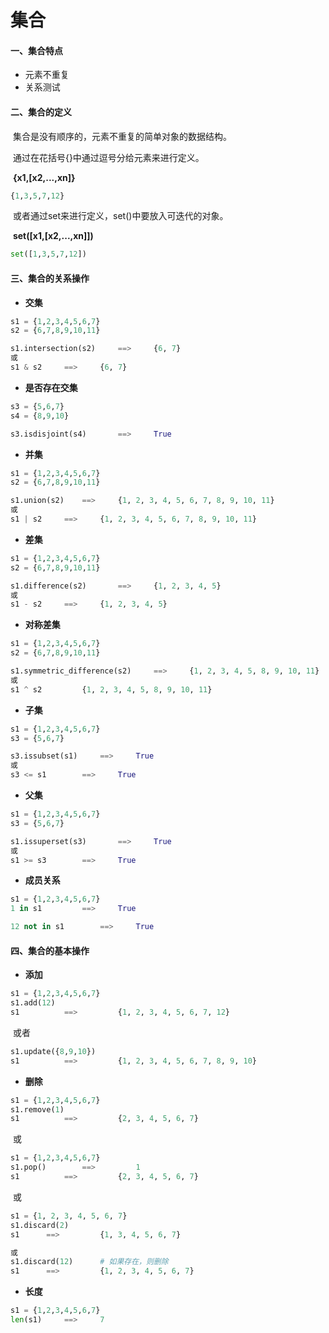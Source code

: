 # 集合

#### 一、集合特点

* 元素不重复
* 关系测试

#### 二、集合的定义

​	集合是没有顺序的，元素不重复的简单对象的数据结构。

​	通过在花括号{}中通过逗号分给元素来进行定义。

​	**{x1,[x2,...,xn]}**

```python
{1,3,5,7,12}
```

​	或者通过set来进行定义，set()中要放入可迭代的对象。

​	**set([x1,[x2,...,xn]])**

```python
set([1,3,5,7,12])
```

#### 三、集合的关系操作

* **交集**

```python
s1 = {1,2,3,4,5,6,7}
s2 = {6,7,8,9,10,11}

s1.intersection(s2)		==>		{6, 7}
或
s1 & s2		==>		{6, 7}
```

* **是否存在交集**

```python
s3 = {5,6,7}
s4 = {8,9,10}

s3.isdisjoint(s4)		==>		True
```



* **并集**

```python
s1 = {1,2,3,4,5,6,7}
s2 = {6,7,8,9,10,11}

s1.union(s2)	==>		{1, 2, 3, 4, 5, 6, 7, 8, 9, 10, 11}
或
s1 | s2		==>		{1, 2, 3, 4, 5, 6, 7, 8, 9, 10, 11}
```

* **差集**

```python
s1 = {1,2,3,4,5,6,7}
s2 = {6,7,8,9,10,11}

s1.difference(s2)		==>		{1, 2, 3, 4, 5}
或
s1 - s2 	==>		{1, 2, 3, 4, 5}
```

* **对称差集**

```python
s1 = {1,2,3,4,5,6,7}
s2 = {6,7,8,9,10,11}

s1.symmetric_difference(s2)		==>		{1, 2, 3, 4, 5, 8, 9, 10, 11}
或
s1 ^ s2			{1, 2, 3, 4, 5, 8, 9, 10, 11}
```



* **子集**

```python
s1 = {1,2,3,4,5,6,7}
s3 = {5,6,7}

s3.issubset(s1)		==>		True
或
s3 <= s1		==>		True
```

* **父集**

```python
s1 = {1,2,3,4,5,6,7}
s3 = {5,6,7}

s1.issuperset(s3)		==>		True
或
s1 >= s3		==>		True
```

* **成员关系**

```python
s1 = {1,2,3,4,5,6,7}
1 in s1			==>		True

12 not in s1		==>		True
```



#### 四、集合的基本操作

* **添加**

```python
s1 = {1,2,3,4,5,6,7}
s1.add(12)
s1			==>			{1, 2, 3, 4, 5, 6, 7, 12}
```

​	或者

```python
s1.update({8,9,10})
s1			==>			{1, 2, 3, 4, 5, 6, 7, 8, 9, 10}
```



* **删除**

```python
s1 = {1,2,3,4,5,6,7}
s1.remove(1)
s1			==>			{2, 3, 4, 5, 6, 7}
```

​	或

```python
s1 = {1,2,3,4,5,6,7}
s1.pop()		==>			1
s1			==>			{2, 3, 4, 5, 6, 7}
```

​	或

```python
s1 = {1, 2, 3, 4, 5, 6, 7}
s1.discard(2)
s1		==>			{1, 3, 4, 5, 6, 7}

或
s1.discard(12)		# 如果存在，则删除
s1		==>			{1, 2, 3, 4, 5, 6, 7}
```



* **长度**

```python
s1 = {1,2,3,4,5,6,7}
len(s1)		==>		7
```



